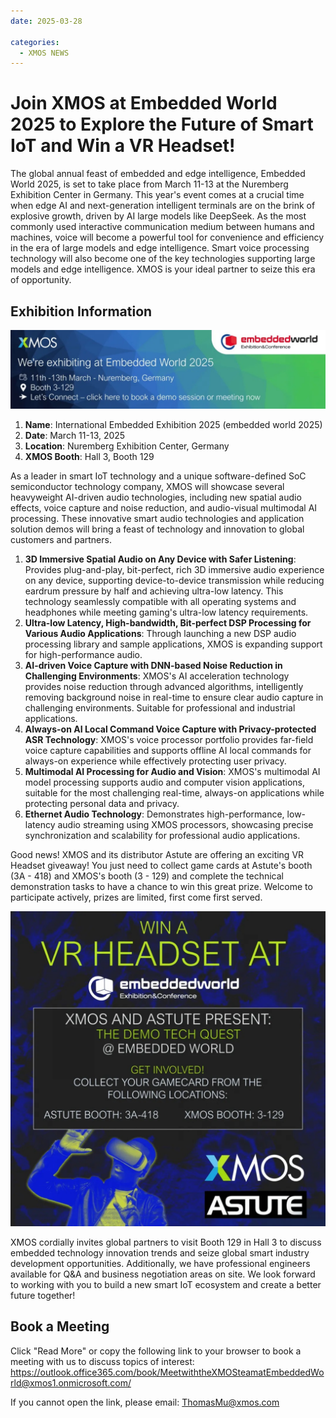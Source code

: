 ```yaml
---
date: 2025-03-28

categories:
  - XMOS NEWS
---
```


# Join XMOS at Embedded World 2025 to Explore the Future of Smart IoT and Win a VR Headset!

The global annual feast of embedded and edge intelligence, Embedded World 2025, is set to take place from March 11-13 at the Nuremberg Exhibition Center in Germany. This year's event comes at a crucial time when edge AI and next-generation intelligent terminals are on the brink of explosive growth, driven by AI large models like DeepSeek. As the most commonly used interactive communication medium between humans and machines, voice will become a powerful tool for convenience and efficiency in the era of large models and edge intelligence. Smart voice processing technology will also become one of the key technologies supporting large models and edge intelligence. XMOS is your ideal partner to seize this era of opportunity.

<!-- more -->

## Exhibition Information

![alt text](../../assets/images/blog-img/0329-3-1.jpg)

1. **Name**: International Embedded Exhibition 2025 (embedded world 2025)
2. **Date**: March 11-13, 2025
3. **Location**: Nuremberg Exhibition Center, Germany
4. **XMOS Booth**: Hall 3, Booth 129

As a leader in smart IoT technology and a unique software-defined SoC semiconductor technology company, XMOS will showcase several heavyweight AI-driven audio technologies, including new spatial audio effects, voice capture and noise reduction, and audio-visual multimodal AI processing. These innovative smart audio technologies and application solution demos will bring a feast of technology and innovation to global customers and partners.

1. **3D Immersive Spatial Audio on Any Device with Safer Listening**: Provides plug-and-play, bit-perfect, rich 3D immersive audio experience on any device, supporting device-to-device transmission while reducing eardrum pressure by half and achieving ultra-low latency. This technology seamlessly compatible with all operating systems and headphones while meeting gaming's ultra-low latency requirements.
2. **Ultra-low Latency, High-bandwidth, Bit-perfect DSP Processing for Various Audio Applications**: Through launching a new DSP audio processing library and sample applications, XMOS is expanding support for high-performance audio.
3. **AI-driven Voice Capture with DNN-based Noise Reduction in Challenging Environments**: XMOS's AI acceleration technology provides noise reduction through advanced algorithms, intelligently removing background noise in real-time to ensure clear audio capture in challenging environments. Suitable for professional and industrial applications.
4. **Always-on AI Local Command Voice Capture with Privacy-protected ASR Technology**: XMOS's voice processor portfolio provides far-field voice capture capabilities and supports offline AI local commands for always-on experience while effectively protecting user privacy.
5. **Multimodal AI Processing for Audio and Vision**: XMOS's multimodal AI model processing supports audio and computer vision applications, suitable for the most challenging real-time, always-on applications while protecting personal data and privacy.
6. **Ethernet Audio Technology**: Demonstrates high-performance, low-latency audio streaming using XMOS processors, showcasing precise synchronization and scalability for professional audio applications.

Good news! XMOS and its distributor Astute are offering an exciting VR Headset giveaway! You just need to collect game cards at Astute's booth (3A - 418) and XMOS's booth (3 - 129) and complete the technical demonstration tasks to have a chance to win this great prize. Welcome to participate actively, prizes are limited, first come first served.

![alt text](../../assets/images/blog-img/0329-3-2.jpg)

XMOS cordially invites global partners to visit Booth 129 in Hall 3 to discuss embedded technology innovation trends and seize global smart industry development opportunities. Additionally, we have professional engineers available for Q&A and business negotiation areas on site. We look forward to working with you to build a new smart IoT ecosystem and create a better future together!

## Book a Meeting

Click "Read More" or copy the following link to your browser to book a meeting with us to discuss topics of interest: https://outlook.office365.com/book/MeetwiththeXMOSteamatEmbeddedWorld@xmos1.onmicrosoft.com/

If you cannot open the link, please email: ThomasMu@xmos.com 